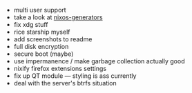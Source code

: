 - multi user support
- take a look at [nixos-generators](https://github.com/nix-community/nixos-generators)
- fix xdg stuff
- rice starship myself
- add screenshots to readme 
- full disk encryption
- secure boot (maybe)
- use impermanence / make garbage collection actually good
- nixify firefox extensions settings
- fix up QT module — styling is ass currently
- deal with the server's btrfs situation